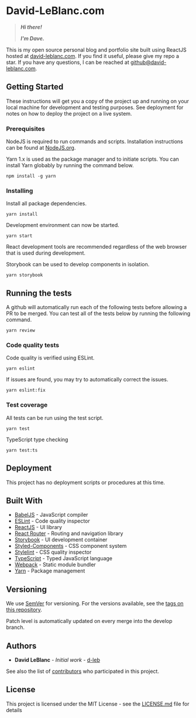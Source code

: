 # David-LeBlanc.com

> _**Hi there!**_
>
> _**I'm Dave.**_

This is my open source personal blog and portfolio site built using ReactJS hosted at [david-leblanc.com](https://david-leblanc.com/). If you find it useful, please give my repo a star. If you have any questions, I can be reached at github@david-leblanc.com.

## Getting Started

These instructions will get you a copy of the project up and running on your local machine for development and testing purposes. See deployment for notes on how to deploy the project on a live system.

### Prerequisites

NodeJS is required to run commands and scripts. Installation instructions can be found at [NodeJS.org](https://nodejs.org/).

Yarn 1.x is used as the package manager and to initiate scripts. You can install Yarn globably by running the command below.

```
npm install -g yarn
```

### Installing

Install all package dependencies.

```
yarn install
```

Development environment can now be started.

```
yarn start
```

React development tools are recommended regardless of the web browser that is used during development.

Storybook can be used to develop components in isolation.

```
yarn storybook
```

## Running the tests

A github will automatically run each of the following tests before allowing a PR to be merged. You can test all of the tests
below by running the following command.

```
yarn review
```

### Code quality tests

Code quality is verified using ESLint.

```
yarn eslint
```

If issues are found, you may try to automatically correct the issues.

```
yarn eslint:fix
```

### Test coverage

All tests can be run using the test script.

```
yarn test
```

TypeScript type checking

```
yarn test:ts
```

## Deployment

This project has no deployment scripts or procedures at this time.

## Built With

- [BabelJS](https://babeljs.io/) - JavaScript compiler
- [ESLint](https://eslint.org/) - Code quality inspector
- [ReactJS](https://reactjs.org/) - UI library
- [React Router](https://reactrouter.com/) - Routing and navigation library
- [Storybook](https://storybook.js.org/) - UI development container
- [Styled-Components](https://styled-components.com/) - CSS component system
- [Stylelint](https://stylelint.io/) - CSS quality inspector
- [TypeScript](https://www.typescriptlang.org/) - Typed JavaScript language
- [Webpack](https://webpack.js.org/) - Static module bundler
- [Yarn](https://yarnpkg.com/) - Package management

## Versioning

We use [SemVer](http://semver.org/) for versioning. For the versions available, see the [tags on this repository](https://github.com/your/project/tags).

Patch level is automatically updated on every merge into the develop branch.

## Authors

- **David LeBlanc** - _Initial work_ - [d-leb](https://github.com/d-leb)

See also the list of [contributors](https://github.com/d-leb/david-leblanc.com/contributors) who participated in this project.

## License

This project is licensed under the MIT License - see the [LICENSE.md](LICENSE.md) file for details

